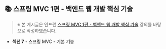 ## 📚 스프링 MVC 1편 - 백엔드 웹 개발 핵심 기술

> ※ 본 게시글은 인프런 [스프링 MVC 1편 - 백엔드 웹 개발 핵심 기술](https://www.inflearn.com/course/%EC%8A%A4%ED%94%84%EB%A7%81-mvc-1/dashboard) 강의를 바탕으로 작성하였습니다.  

- **섹션 7** - 스프링 MVC - 기본 기능
